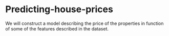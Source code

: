 # Predicting-house-prices
We will construct a model describing the price of the properties in function of some of the features described in the dataset.
